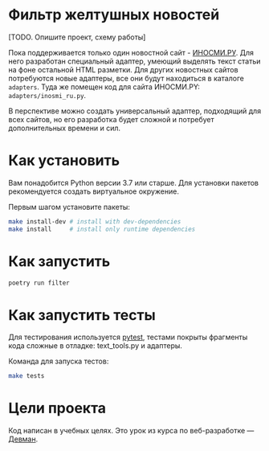 # Фильтр желтушных новостей

[TODO. Опишите проект, схему работы]

Пока поддерживается только один новостной сайт - [ИНОСМИ.РУ](https://inosmi.ru/).
Для него разработан специальный адаптер, умеющий выделять текст статьи
на фоне остальной HTML разметки.
Для других новостных сайтов потребуются новые адаптеры,
все они будут находиться в каталоге `adapters`.
Туда же помещен код для сайта ИНОСМИ.PY: `adapters/inosmi_ru.py`.

В перспективе можно создать универсальный адаптер, подходящий для всех сайтов,
но его разработка будет сложной и потребует дополнительных времени и сил.

# Как установить

Вам понадобится Python версии 3.7 или старше.
Для установки пакетов рекомендуется создать виртуальное окружение.

Первым шагом установите пакеты:

```bash
make install-dev # install with dev-dependencies
make install     # install only runtime dependencies
```

# Как запустить

```bash
poetry run filter
```

# Как запустить тесты

Для тестирования используется [pytest](https://docs.pytest.org/en/latest/),
тестами покрыты фрагменты кода сложные в отладке: text_tools.py и адаптеры.

Команда для запуска тестов:

```bash
make tests
```

# Цели проекта

Код написан в учебных целях.
Это урок из курса по веб-разработке — [Девман](https://dvmn.org).
